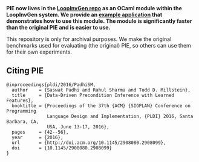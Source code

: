 <b>
   PIE now lives in the <a href="https://github.com/SaswatPadhi/LoopInvGen">
   LoopInvGen repo</a> as an OCaml module within the LoopInvGen system.
   We provide an <a href="https://github.com/SaswatPadhi/LoopInvGen/tree/master/app">
   example application</a> that demonstrates how to use this module.
   The module is significantly faster than the original PIE and is easier to use.
</b>

This repository is only for archival purposes.
We make the original benchmarks used for evaluating (the original) PIE,
so others can use them for their own experiments.


## Citing PIE
```
@inproceedings{pldi/2016/PadhiSM,
  author    = {Saswat Padhi and Rahul Sharma and Todd D. Millstein},
  title     = {Data-Driven Precondition Inference with Learned Features},
  booktitle = {Proceedings of the 37th {ACM} {SIGPLAN} Conference on Programming
               Language Design and Implementation, {PLDI} 2016, Santa Barbara, CA,
               USA, June 13-17, 2016},
  pages     = {42--56},
  year      = {2016},
  url       = {http://doi.acm.org/10.1145/2908080.2908099},
  doi       = {10.1145/2908080.2908099}
}
